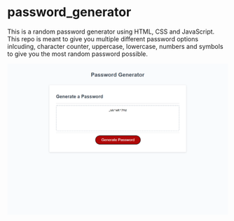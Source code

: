# password_generator

This is a random password generator using HTML, CSS and JavaScript. This repo is meant to give you multiple different password options inlcuding, character counter, uppercase, lowercase, numbers and symbols to give you the most random password possible.

![Link to screenshot-one](./images/screenshot.png)